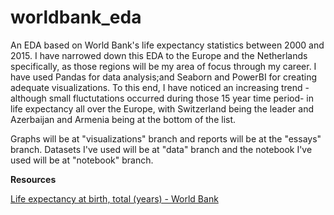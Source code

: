 # worldbank_eda
An EDA based on World Bank's life expectancy statistics between 2000 and 2015. I have narrowed down this EDA to the Europe and the Netherlands specifically, as those regions will be my area of focus through my career. I have used Pandas for data analysis;and Seaborn and PowerBI for creating adequate visualizations. To this end, I have noticed an increasing trend -although small fluctutations occurred during those 15 year time period- in life expectancy all over the Europe, with Switzerland being the leader and Azerbaijan and Armenia being at the bottom of the list. 

Graphs will be at "visualizations" branch and reports will be at the "essays" branch. Datasets I've used will be at "data" branch and the notebook I've used will be at "notebook" branch.

**Resources**

[Life expectancy at birth, total (years) - World Bank](https://databank.worldbank.org/indicator/SP.DYN.LE00.IN/1ff4a498/Popular-Indicators)
